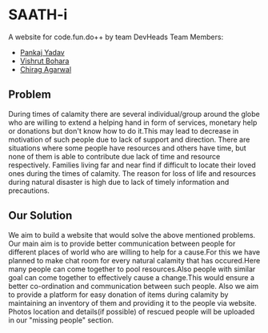 # SAATH-i

A website for code.fun.do++ by team DevHeads
Team Members: 
* [Pankaj Yadav](https://github.com/y-pankaj)
* [Vishrut Bohara](https://github.com/1ofmytype)
* [Chirag Agarwal](https://github.com/bawabanna230)

## Problem
During times of calamity there are several individual/group around the globe who are willing to extend a helping hand in form of services, monetary help or donations but don't know how to do it.This may lead to decrease in motivation of such people due to lack of support and direction. There are situations where some people have resources and others have time, but none of them is able to contribute due lack of time and resource respectively.
Families living far and near find if difficult to locate their loved ones during the times of calamity.
The reason for loss of life and resources during natural disaster is high due to lack of timely information and precautions.

## Our Solution
We aim to build a website that would solve the above mentioned problems. Our main aim is to provide better communication between people for different places of world who are willing to help for a cause.For this we have planned to make chat room for every natural calamity that has occured.Here many people can come together to pool resources.Also people with similar goal can come together to effectively cause a change.This would ensure a better co-ordination and communication between such people.
Also we aim to provide a platform for easy donation of items during calamity by maintaining an inventory of them and providing it to the people via website.
Photos location and details(if possible) of rescued people will be uploaded in our "missing people" section.
